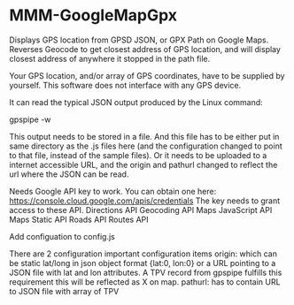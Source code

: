 # MMM-GoogleMapGpx
Displays GPS location from GPSD JSON, or GPX Path on Google Maps.  Reverses Geocode to get closest address of GPS location, and will display closest address of anywhere it stopped in the path file.

Your GPS location, and/or array of GPS coordinates, have to be supplied by yourself.  This software does not interface with any GPS device. 

It can read the typical JSON output produced by the Linux command:

gpspipe -w

This output needs to be stored in a file.  And this file has to be either put in same directory as the .js files here (and the configuration changed to point to that file, instead of the sample files).  Or it needs to be uploaded to a internet accessible URL, and the origin and pathurl changed to reflect the url where the JSON can be read.

Needs Google API key to work.  You can obtain one here:
https://console.cloud.google.com/apis/credentials
The key needs to grant access to these API.
Directions API
Geocoding API
Maps JavaScript API
Maps Static API
Roads API
Routes API

Add configuation to config.js

There are 2 configuration important configuration items
origin: which can be static lat/long in json object format {lat:0, lon:0}
        or a URL pointing to a JSON file with lat and lon attributes.  A TPV record from gpspipe fulfills this requirement
        this will be reflected as X on map.
pathurl: has to contain URL to JSON file with array of TPV
